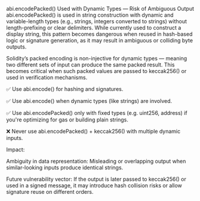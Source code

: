 abi.encodePacked() Used with Dynamic Types — Risk of Ambiguous Output
abi.encodePacked() is used in string construction with dynamic and variable-length types (e.g., strings, integers converted to strings) without length-prefixing or clear delimiters. While currently used to construct a display string, this pattern becomes dangerous when reused in hash-based logic or signature generation, as it may result in ambiguous or colliding byte outputs.

Solidity’s packed encoding is non-injective for dynamic types — meaning two different sets of input can produce the same packed result. This becomes critical when such packed values are passed to keccak256() or used in verification mechanisms.

✅ Use abi.encode() for hashing and signatures.

✅ Use abi.encode() when dynamic types (like strings) are involved.

✅ Use abi.encodePacked() only with fixed types (e.g. uint256, address) if you're optimizing for gas or building plain strings.

❌ Never use abi.encodePacked() + keccak256() with multiple dynamic inputs.

Impact:

Ambiguity in data representation: Misleading or overlapping output when similar-looking inputs produce identical strings.

Future vulnerability vector: If the output is later passed to keccak256() or used in a signed message, it may introduce hash collision risks or allow signature reuse on different orders.

